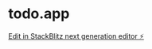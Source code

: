 # todo.app

[Edit in StackBlitz next generation editor ⚡️](https://stackblitz.com/~/github.com/Masio1031/todo.app)